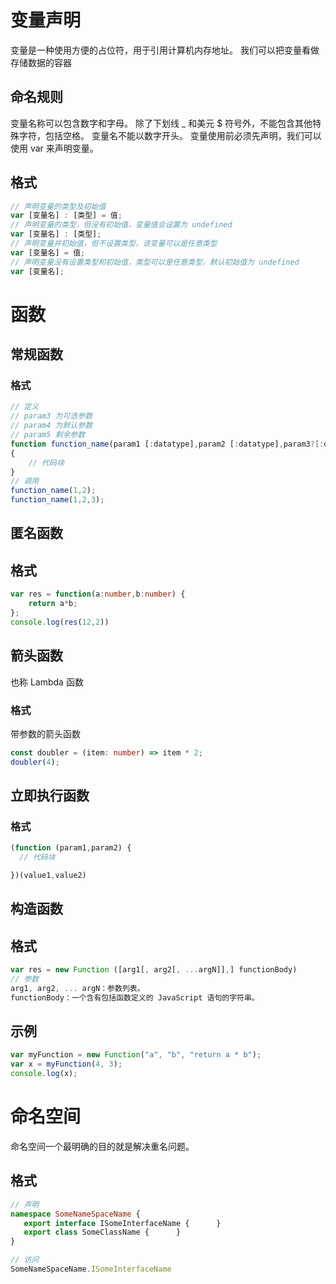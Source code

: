 # 变量声明
变量是一种使用方便的占位符，用于引用计算机内存地址。
我们可以把变量看做存储数据的容器
## 命名规则
变量名称可以包含数字和字母。
除了下划线 _ 和美元 $ 符号外，不能包含其他特殊字符，包括空格。
变量名不能以数字开头。
变量使用前必须先声明，我们可以使用 var 来声明变量。
## 格式
```typescript
// 声明变量的类型及初始值
var [变量名] : [类型] = 值;
// 声明变量的类型，但没有初始值，变量值会设置为 undefined
var [变量名] : [类型];
// 声明变量并初始值，但不设置类型，该变量可以是任意类型 
var [变量名] = 值;
// 声明变量没有设置类型和初始值，类型可以是任意类型，默认初始值为 undefined
var [变量名];
```
# 函数
## 常规函数
### 格式
```typescript
// 定义
// param3 为可选参数
// param4 为默认参数
// param5 剩余参数
function function_name(param1 [:datatype],param2 [:datatype],param3?[:datatype],param4:number = 0.50,...param5: string[])
{
    // 代码块
}
// 调用
function_name(1,2);   
function_name(1,2,3);  
```
## 匿名函数
## 格式
```typescript
var res = function(a:number,b:number) { 
    return a*b;  
}; 
console.log(res(12,2))
```
## 箭头函数
也称 Lambda 函数
### 格式
带参数的箭头函数
```typescript
const doubler = (item: number) => item * 2;
doubler(4);
```
## 立即执行函数
### 格式
```typescript
(function (param1,param2) { 
  // 代码块  

})(value1,value2)
```
## 构造函数
## 格式
```typescript
var res = new Function ([arg1[, arg2[, ...argN]],] functionBody)
// 参数
arg1, arg2, ... argN：参数列表。
functionBody：一个含有包括函数定义的 JavaScript 语句的字符串。
```
## 示例
```typescript
var myFunction = new Function("a", "b", "return a * b"); 
var x = myFunction(4, 3); 
console.log(x);
```
# 命名空间
命名空间一个最明确的目的就是解决重名问题。
## 格式
```typescript
// 声明
namespace SomeNameSpaceName { 
   export interface ISomeInterfaceName {      }  
   export class SomeClassName {      }  
}

// 访问
SomeNameSpaceName.ISomeInterfaceName
```